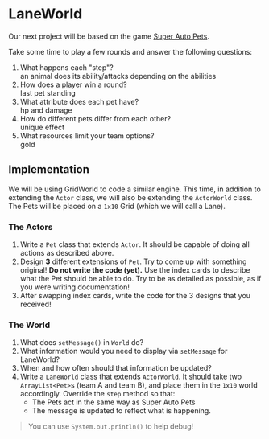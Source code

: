 # LaneWorld
Our next project will be based on the game [Super Auto Pets](https://teamwoodgames.com/).

Take some time to play a few rounds and answer the following questions:
  1. What happens each "step"?  
  an animal does its ability/attacks depending on the abilities 
  2. How does a player win a round?  
  last pet standing
  3. What attribute does each pet have?  
  hp and damage
  4. How do different pets differ from each other?  
  unique effect
  5. What resources limit your team options?  
  gold

## Implementation
We will be using GridWorld to code a similar engine. This time, in addition to extending the `Actor` class, we will also be extending the `ActorWorld` class. The Pets will be placed on a `1x10` Grid (which we will call a Lane).

### The Actors
  1. Write a `Pet` class that extends `Actor`. It should be capable of doing all actions as described above.
  2. Design **3** different extensions of `Pet`. Try to come up with something original! **Do not write the code (yet).** Use the index cards to describe what the Pet should be able to do. Try to be as detailed as possible, as if you were writing documentation!
  3. After swapping index cards, write the code for the 3 designs that you received!

### The World
  1. What does `setMessage()` in `World` do?
  2. What information would you need to display via `setMessage` for LaneWorld?
  3. When and how often should that information be updated?
  4. Write a `LaneWorld` class that extends `ActorWorld`. It should take two `ArrayList<Pet>`s (team A and team B), and place them in the `1x10` world accordingly. Override the `step` method so that:
     - The Pets act in the same way as Super Auto Pets
     - The message is updated to reflect what is happening.

> You can use `System.out.println()` to help debug!